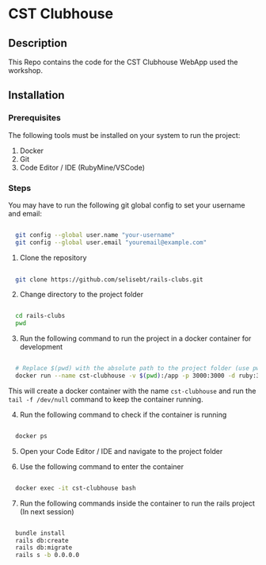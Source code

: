 # CST Clubhouse

## Description

This Repo contains the code for the CST Clubhouse WebApp used the workshop.

## Installation

### Prerequisites

The following tools must be installed on your system to run the project:

1. Docker
2. Git
3. Code Editor / IDE (RubyMine/VSCode)

### Steps

You may have to run the following git global config to set your username and email:

```bash

  git config --global user.name "your-username"
  git config --global user.email "youremail@example.com"
````

1. Clone the repository

```bash
  
  git clone https://github.com/selisebt/rails-clubs.git
```

2. Change directory to the project folder

```bash

  cd rails-clubs
  pwd
```

3. Run the following command to run the project in a docker container for development

```bash

  # Replace $(pwd) with the absolute path to the project folder (use pwd output from above)
  docker run --name cst-clubhouse -v $(pwd):/app -p 3000:3000 -d ruby:3.4.2 tail -f /dev/null
```

This will create a docker container with the name `cst-clubhouse` and run the `tail -f /dev/null` command to keep the container running.

4. Run the following command to check if the container is running

```bash

  docker ps
```

5. Open your Code Editor / IDE and navigate to the project folder

6. Use the following command to enter the container

```bash

  docker exec -it cst-clubhouse bash
```

7. Run the following commands inside the container to run the rails project (In next session)

```bash

  bundle install
  rails db:create
  rails db:migrate
  rails s -b 0.0.0.0
```
